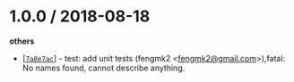 
1.0.0 / 2018-08-18
==================

**others**
  * [[`7a8e7ac`](http://github.com/node-modules/china-mobile-phone-regexp/commit/7a8e7ac482085768f9ef611c2f5a178b19865a16)] - test: add unit tests (fengmk2 <<fengmk2@gmail.com>>),fatal: No names found, cannot describe anything.

